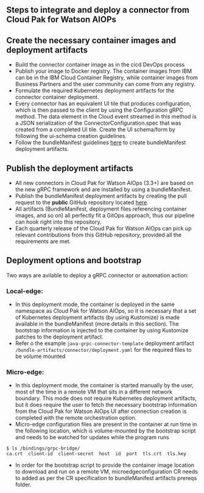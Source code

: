 ## Steps to integrate and deploy a connector from Cloud Pak for Watson AIOPs

## Create the necessary container images and deployment artifacts
- Build the connector container image as in the cicd DevOps process
-  Publish your image to Docker registry. The container images from IBM can be in the IBM Cloud Container Registry, while container images from Business Partners and the user community can come from any registry.
- Formulate the required Kubernetes deployment artifacts for the connector container deployment.
- Every connector has an equivalent UI tile that produces configuration, which is then passed to the client by using the Configuration gRPC method. The data element in the Cloud event streamed in this method is a JSON serialization of the ConnectorConfiguration.spec that was created from a completed UI tile. Create the UI schema/form by following the ui-schema creation guidelines.
- Follow the bundleManifest guidelines [here](https://github.com/IBM/cp4waiops-connectors/bundle-manifest) to create bundleManifest deployment artifacts.



## Publish the deployment artifacts
- All new connectors in Cloud Pak for Watson AIOps (3.3+) are based on the new gRPC framework and are installed by using a bundleManifest.
 - Publish the bundleManifest deployment artifacts by creating the pull request to the **public** GitHub repository located [here](https://github.com/IBM/cp4waiops-connectors).
- All artifacts (BundleManifest, deployment files referencing container images, and so on) all perfectly fit a GitOps approach, thus our pipeline can hook right into this repository.
- Each quarterly release of the Cloud Pak for Watson AIOps can pick up relevant contributions from this GitHub repository, provided all the requirements are met.

## Deployment options and bootstrap

Two ways are avilable to deploy a gRPC connector or automation action:

### Local-edge:
- In this deployment mode, the container is deployed in the same namespace as Cloud Pak for Watson AIOps, so it is necessary that a set of Kubernetes deployment artifacts (by using Kustomize) is made available in the bundleManifest (more details in this section). The bootstrap information is injected to the container by using Kustomize patches to the deployment artifact.
- Refer o the example `java-grpc-connector-template` deployment artifact `/bundle-artifacts/connector/deployment.yaml` for the required files to be volume mounted

### Micro-edge:
- In this deployment mode, the container is started manually by the user, most of the time in a remote VM that sits in a different network boundary. This mode does not require Kubernetes deployment artifacts, but it does require the user to fetch the necessary bootstrap information from the Cloud Pak for Watson AIOps UI after connection creation is completed with the remote orchestration option.
- Micro-edge configuration files are present in the container at run time in the following location, which is volume-mounted by the bootstrap script and needs to be watched for updates while the program runs
```
$ ls /bindings/grpc-bridge/
ca.crt  client-id  client-secret  host  id  port  tls.crt  tls.key
```
- In order for the bootstrap script to provide the container image location to download and run on a remote VM, microedgeconfiguration CR needs to added as per the CR specification to bundleManifest artifacts prereqs folder.

